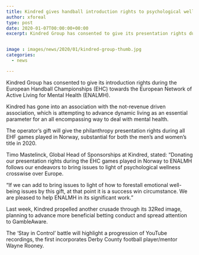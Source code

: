 ```yaml
---
title: Kindred gives handball introduction rights to psychological well-being charity
author: xforeal 
type: post
date: 2020-01-07T00:00:00+00:00
excerpt: Kindred Group has consented to give its presentation rights during the European Handball Championships (EHC) towards the European Network of Active Living for Mental Health (ENALMH)


image : images/news/2020/01/kindred-group-thumb.jpg
categories:
  - news

---
```

Kindred Group has consented to give its introduction rights during the European Handball Championships (EHC) towards the European Network of Active Living for Mental Health (ENALMH).

Kindred has gone into an association with the not-revenue driven association, which is attempting to advance dynamic living as an essential parameter for an all encompassing way to deal with mental health.

The operator’s gift will give the philanthropy presentation rights during all EHF games played in Norway, substantial for both the men’s and women’s title in 2020.

Timo Mastelinck, Global Head of Sponsorships at Kindred, stated: “Donating our presentation rights during the EHC games played in Norway to ENALMH follows our endeavors to bring issues to light of psychological wellness crosswise over Europe.

“If we can add to bring issues to light of how to forestall emotional well-being issues by this gift, at that point it is a success win circumstance. We are pleased to help ENALMH in its significant work.”

Last week, Kindred propelled another crusade through its 32Red image, planning to advance more beneficial betting conduct and spread attention to GambleAware.

The ‘Stay in Control’ battle will highlight a progression of YouTube recordings, the first incorporates Derby County football player/mentor Wayne Rooney.
